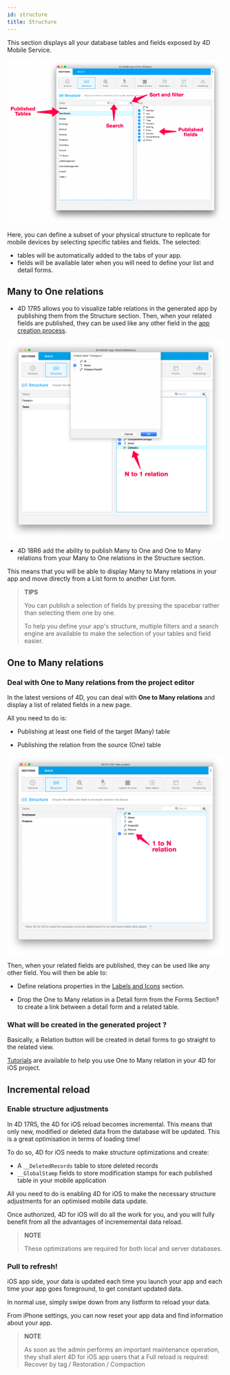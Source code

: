 ```yaml
---
id: structure
title: Structure
---
```


This section displays all your database tables and fields exposed by 4D Mobile Service.

![Structure section](assets/en/project-editor/Structure-section-4D-for-iOS.png)

Here, you can define a subset of your physical structure to replicate for mobile devices by selecting specific tables and fields. The selected:

* tables will be automatically added to the tabs of your app.
* fields will be available later when you will need to define your list and detail forms.

## Many to One relations

* 4D 17R5 allows you to visualize table relations in the generated app by publishing them from the Structure section. Then, when your related fields are published, they can be used like any other field in the [app creation process](many-to-one-relations.html).

![Publish related tables](assets/en/project-editor/Structure-section-N-to-1-relations-4D-for-iOS.png)

* 4D 18R6 add the ability to publish Many to One and One to Many relations from your Many to One relations in the Structure section.

This means that you will be able to display Many to Many relations in your app and move directly from a List form to another List form.


> **TIPS**
>
> You can publish a selection of fields by pressing the spacebar rather than selecting them one by one.
>
> To help you define your app's structure, multiple filters and a search engine are available to make the selection of your tables and field easier.


## One to Many relations

### Deal with One to Many relations from the project editor

In the latest versions of 4D, you can deal with **One to Many relations** and display a list of related fields in a new page.

All you need to do is:

* Publishing at least one field of the target (Many) table

* Publishing the relation from the source (One) table

![Drop relation in detail form](assets/en/project-editor/Structure-1-to-N-relations-4D-for-iOS.png)

Then, when your related fields are published, they can be used like any other field. You will then be able to:

* Define relations properties in the [Labels and Icons](labels-and-icons.html#relations-properties) section.

* Drop the One to Many relation in a Detail form from the Forms Section? to create a link between a detail form and a related table.

### What will be created in the generated project ?

Basically, a Relation button will be created in detail forms to go straight to the related view.

[Tutorials](one-to-many-relations.html) are available to help you use One to Many relation in your 4D for iOS project.



## Incremental reload

### Enable structure adjustments

In 4D 17R5, the 4D for iOS reload becomes incremental. This means that only new, modified or deleted data from the database will be updated. This is a great optimisation in terms of loading time!

To do so, 4D for iOS needs to make structure optimizations and create:

* A ```__DeletedRecords``` table to store deleted records
* ```__GlobalStamp``` fields to store modification stamps for each published table in your mobile application

All you need to do is enabling 4D for iOS to make the necessary structure adjustments for an optimised mobile data update. 

Once authorized, 4D for iOS will do all the work for you, and you will fully benefit from all the advantages of incrememental data reload.

> **NOTE**
>
> These optimizations are required for both local and server databases.


### Pull to refresh!

iOS app side, your data is updated each time you launch your app and each time your app goes foreground, to get constant updated data.

In normal use, simply swipe down from any listform to reload your data.

From iPhone settings, you can now reset your app data and find information about your app. 

> **NOTE**
>
> As soon as the admin performs an important maintenance operation, they shall alert 4D for iOS app users that a Full reload is required: Recover by tag / Restoration / Compaction
